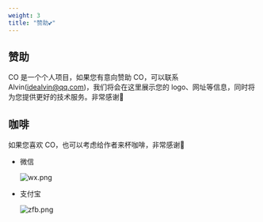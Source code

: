 ```yaml
---
weight: 3
title: "赞助💕"
---
```



## 赞助

CO 是一个个人项目，如果您有意向赞助 CO，可以联系 Alvin(idealvin@qq.com)，我们将会在这里展示您的 logo、网址等信息，同时将为您提供更好的技术服务。非常感谢🙏




## 咖啡

如果您喜欢 CO，也可以考虑给作者来杯咖啡，非常感谢🙏


- 微信

  ![wx.png](/images/wx.png)


- 支付宝

  ![zfb.png](/images/zfb.png)
